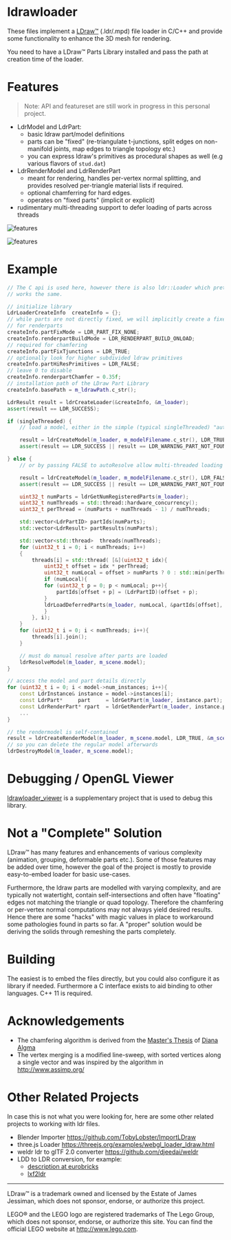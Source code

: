 # ldrawloader

These files implement a [LDraw&trade;](http://www.ldraw.org/) (.ldr/.mpd) file loader in C/C++ and
provide some functionality to enhance the 3D mesh for rendering.

You need to have a LDraw&trade; Parts Library installed and pass the path at creation time of the loader.

# Features

> Note: API and featureset are still work in progress in this personal project.

* LdrModel and LdrPart:
  * basic ldraw part/model definitions
  * parts can be "fixed" (re-triangulate t-junctions, split edges on non-manifold joints, map edges to triangle topology etc.)
  * you can express ldraw's primitives as procedural shapes as well (e.g various flavors of `stud.dat`)
* LdrRenderModel and LdrRenderPart
  * meant for rendering, handles per-vertex normal splitting, and provides resolved per-triangle material lists if required.
  * optional chamferring for hard edges.
  * operates on "fixed parts" (implicit or explicit)
* rudimentary multi-threading support to defer loading of parts across threads

![features](doc/ldrawloader.png)

![features](doc/ldrawloader2.png)

# Example

``` C++
// The C api is used here, however there is also ldr::Loader which pretty much
// works the same.

// initialize library
LdrLoaderCreateInfo  createInfo = {};
// while parts are not directly fixed, we will implicitly create a fixed version
// for renderparts
createInfo.partFixMode = LDR_PART_FIX_NONE;
createInfo.renderpartBuildMode = LDR_RENDERPART_BUILD_ONLOAD;
// required for chamfering
createInfo.partFixTjunctions = LDR_TRUE;
// optionally look for higher subdivided ldraw primitives
createInfo.partHiResPrimitives = LDR_FALSE;
// leave 0 to disable
createInfo.renderpartChamfer = 0.35f;
// installation path of the LDraw Part Library
createInfo.basePath = m_ldrawPath.c_str(); 

LdrResult result = ldrCreateLoader(&createInfo, &m_loader);
assert(result == LDR_SUCCESS);

if (singleThreaded) {
    // load a model, either in the simple (typical singleThreaded) "autoResolve" mode

    result = ldrCreateModel(m_loader, m_modelFilename.c_str(), LDR_TRUE, &m_scene.model);
    assert(result == LDR_SUCCESS || result == LDR_WARNING_PART_NOT_FOUND);

} else {
    // or by passing FALSE to autoResolve allow multi-threaded loading

    result = ldrCreateModel(m_loader, m_modelFilename.c_str(), LDR_FALSE, &m_scene.model);
    assert(result == LDR_SUCCESS || result == LDR_WARNING_PART_NOT_FOUND);

    uint32_t numParts = ldrGetNumRegisteredParts(m_loader);
    uint32_t numThreads = std::thread::hardware_concurrency();
    uint32_t perThread = (numParts + numThreads - 1) / numThreads;

    std::vector<LdrPartID> partIds(numParts);
    std::vector<LdrResult> partResults(numParts);

    std::vector<std::thread>  threads(numThreads);
    for (uint32_t i = 0; i < numThreads; i++)
    {
        threads[i] = std::thread( [&](uint32_t idx){
            uint32_t offset = idx * perThread;
            uint32_t numLocal = offset > numParts ? 0 : std::min(perThread, numParts - idx * perThread);
            if (numLocal){
            for (uint32_t p = 0; p < numLocal; p++){
                partIds[offset + p] = (LdrPartID)(offset + p);
            }
            ldrLoadDeferredParts(m_loader, numLocal, &partIds[offset], sizeof(LdrPartID), &partResults[offset]);
            }
        }, i);
    }
    for (uint32_t i = 0; i < numThreads; i++){
        threads[i].join();
    }

    // must do manual resolve after parts are loaded
    ldrResolveModel(m_loader, m_scene.model);
}

// access the model and part details directly
for (uint32_t i = 0; i < model->num_instances; i++){
    const LdrInstance& instance = model->instances[i];
    const LdrPart*     part     = ldrGetPart(m_loader, instance.part);
    const LdrRenderPart* rpart  = ldrGetRenderPart(m_loader, instance.part);
    ...
}

// the rendermodel is self-contained
result = ldrCreateRenderModel(m_loader, m_scene.model, LDR_TRUE, &m_scene.renderModel);
// so you can delete the regular model afterwards
ldrDestroyModel(m_loader, m_scene.model);

```

# Debugging / OpenGL Viewer

[ldrawloader_viewer](https://github.com/pixeljetstream/ldrawloader_viewer) is a supplementary project that is used to debug this library.

# Not a "Complete" Solution
LDraw&trade; has many features and enhancements of various complexity (animation, grouping, deformable parts etc.). Some of those
features may be added over time, however the goal of the project is mostly to provide easy-to-embed loader for basic use-cases.

Furthermore, the ldraw parts are modelled with varying complexity, and are typically not watertight, contain self-intersections and often have "floating" edges not matching the triangle or quad topology.
Therefore the chamfering or per-vertex normal computations may not always yield desired results. Hence there are some "hacks" with magic values in place to workaround some pathologies found in parts so far.
A "proper" solution would be deriving the solids through remeshing the parts completely.

# Building
The easiest is to embed the files directly, but you could also configure it
as library if needed. Furthermore a C interface exists to aid binding to
other languages. C++ 11 is required.

# Acknowledgements
* The chamfering algorithm is derived from the [Master's Thesis](https://comserv.cs.ut.ee/home/files/Algma_ComputerScience_2018.pdf?study=ATILoputoo&reference=D4FE5BC8A22718CF3A52B308AD2B2B878C78EB36) of [Diana Algma](https://github.com/dianx93)
* The vertex merging is a modified line-sweep, with sorted vertices along a single vector and was inspired by the algorithm in http://www.assimp.org/

# Other Related Projects
In case this is not what you were looking for, here are some other related projects to working with ldr files.

* Blender Importer https://github.com/TobyLobster/ImportLDraw
* three.js Loader https://threejs.org/examples/webgl_loader_ldraw.html 
* weldr ldr to glTF 2.0 converter https://github.com/djeedai/weldr
* LDD to LDR conversion, for example:
  * [description at eurobricks](https://www.eurobricks.com/forum/index.php?/forums/topic/137193-more-up-to-date-ldrawxml-lddldraw-conversion-file/)
  * [lxf2ldr](https://gitlab.com/sylvainls/lxf2ldr.html)

-----------

LDraw&trade; is a trademark owned and licensed by the Estate of James Jessiman, which does not sponsor, endorse, or authorize this project.

LEGO&reg; and the LEGO logo are registered trademarks of The Lego Group, which does not sponsor, endorse, or authorize this site. You can find the official LEGO website at http://www.lego.com.
